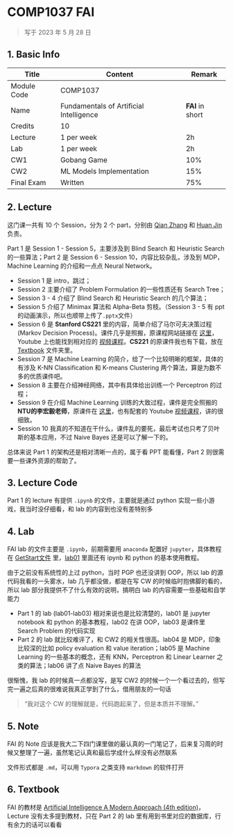 # COMP1037 FAI

>   写于 2023 年 5 月 28 日

## 1. Basic Info

| Title       | Content                                 | Remark           |
| ----------- | --------------------------------------- | ---------------- |
| Module Code | COMP1037                                |                  |
| Name        | Fundamentals of Artificial Intelligence | **FAI** in short |
| Credits     | 10                                      |                  |
| Lecture     | 1 per week                              | 2h               |
| Lab         | 1 per week                              | 2h               |
| CW1         | Gobang Game                             | 10%              |
| CW2         | ML Models Implementation                | 15%              |
| Final Exam  | Written                                 | 75%              |

## 2. Lecture

这门课一共有 10 个 Session，分为 2 个 part，分别由 [Qian Zhang](https://research.nottingham.edu.cn/en/persons/qian-zhang) 和 [Huan Jin](https://research.nottingham.edu.cn/en/persons/huan-jin) 负责。

Part 1 是 Session 1 - Session 5，主要涉及到 Blind Search 和 Heuristic Search 的一些算法；Part 2 是 Session 6 - Session 10，内容比较杂乱，涉及到 MDP，Machine Learning 的介绍和一点点 Neural Network。

-   Session 1 是 intro，跳过；
-   Session 2 主要介绍了 Problem Formulation 的一些性质还有 Search Tree；
-   Session 3 - 4 介绍了 Blind Search 和 Heuristic Search 的几个算法；
-   Session 5 介绍了 Minimax 算法和 Alpha-Beta 剪枝。（Session 3 - 5 有 ppt 的动画演示，所以也顺带上传了`.pptx`文件）
-   Session 6 是 **Stanford CS221** 里的内容，简单介绍了马尔可夫决策过程(Markov Decision Process)。课件几乎是照搬，原课程网站链接在 [这里](https://stanford-cs221.github.io/autumn2022/modules/)， Youtube 上也能找到相对应的 [视频课程](https://www.youtube.com/watch?v=9g32v7bK3Co&t=4047s)。**CS221** 的原课件我也有下载，放在 [Textbook](./Textbook) 文件夹里。
-   Session 7 是 Machine Learning 的简介，给了一个比较明晰的框架，具体的有涉及 K-NN Classification 和 K-means Clustering 两个算法，算是为数不多的优质课件吧。
-   Session 8 主要在介绍神经网络，其中有具体给出训练一个 Perceptron 的过程；
-   Session 9 在介绍 Machine Learning 训练的大致过程，课件是完全照搬的**NTU的李宏毅老师**，原课件在 [这里](https://speech.ee.ntu.edu.tw/~hylee/ml/ml2021-course-data/regression%20(v16).pdf)，也有配套的 Youtube [视频课程](https://www.youtube.com/playlist?list=PLJV_el3uVTsMhtt7_Y6sgTHGHp1Vb2P2J)，讲的很细致。
-   Session 10 我真的不知道在干什么，课件乱的要死，最后考试也只考了贝叶斯的基本应用，不过 Naive Bayes 还是可以了解一下的。

总体来说 Part 1 的架构还是相对清晰一点的，属于看 PPT 能看懂，Part 2 则很需要一些课外资源的帮助了。

## 3. Lecture Code

Part 1 的 lecture 有提供 `.ipynb` 的文件，主要就是通过 python 实现一些小游戏，我当时没仔细看，和 lab 的内容到也没有差特别多

## 4. Lab

FAI lab 的文件主要是 `.ipynb`，前期需要用 `anaconda` 配置好 `jupyter`，具体教程在 [GetStart文件](./LAB/FAI-GetStart.pdf) 里，[lab01](./LAB/lab01) 里面还有 ipynb 和 python 的基本使用教程。

由于之前没有系统性的上过 python，当时 PGP 也还没讲到 OOP，所以 lab 的源代码我看的一头雾水，lab 几乎都没做，都是在写 CW 的时候临时抱佛脚的看的，所以 lab 部分我提供不了什么有效的说明，搞明白 lab 的内容需要一些基础和自学能力

-   Part 1 的 lab (lab01-lab03) 相对来说也是比较清楚的，lab01 是 jupyter notebook 和 python 的基本教程，lab02 在讲 OOP，lab03 是课件里 Search Problem 的代码实现
-   Part 2 的 lab 就比较难评了，和 CW2 的相关性很高。lab04 是 MDP，印象比较深的比如 policy evaluation 和 value iteration；lab05 是 Machine Learning 的一些基本的概念，还有 KNN，Perceptron 和 Linear Learner 之类的算法；lab06 讲了点 Naive Bayes 的算法

很惭愧，我 lab 的时候真一点都没写，是写 CW2 的时候一个一个看过去的，但写完一遍之后真的很难说我真正学到了什么，借用朋友的一句话

>   “我对这个 CW 的理解就是，代码跑起来了，但是本质并不理解。”

## 5. Note

FAI 的 Note 应该是我大二下四门课里做的最认真的一门笔记了，后来复习周的时候又整理了一遍，虽然笔记认真和最后学成什么样没有必然联系

文件形式都是 `.md`，可以用 `Typora` 之类支持 `markdown` 的软件打开

## 6. Textbook

FAI 的教材是 [Artificial Intelligence A Modern Approach (4th edition)](<./Textbook/Artificial Intelligence A Modern Approach.pdf>)，Lecture 没有太多提到教材，只在 Part 2 的 lab 里有用到书里对应的数据库，行有余力的话可以看看

